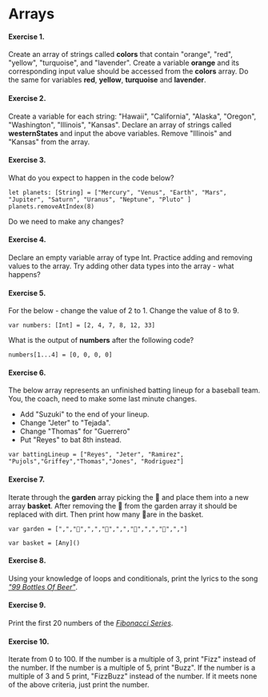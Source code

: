 # Arrays

#### Exercise 1.
Create an array of strings called __colors__ that contain "orange", "red", "yellow", "turquoise", and "lavender".
Create a variable __orange__ and its corresponding input value should be accessed from the __colors__ array.
Do the same for variables __red__, __yellow__, __turquoise__ and __lavender__.

#### Exercise 2.
Create a variable for each string: "Hawaii", "California", "Alaska", "Oregon", "Washington", "Illinois", "Kansas". Declare an array of strings called __westernStates__ and input the above variables. Remove "Illinois" and "Kansas" from the array.

#### Exercise 3.
What do you expect to happen in the code below?
```
let planets: [String] = ["Mercury", "Venus", "Earth", "Mars", "Jupiter", "Saturn", "Uranus", "Neptune", "Pluto" ]
planets.removeAtIndex(8)
```
Do we need to make any changes?

#### Exercise 4.
Declare an empty variable array of type Int. Practice adding and removing values to the array. Try adding other data types into the array - what happens?

#### Exercise 5.
For the below - change the value of 2 to 1. Change the value of 8 to 9.
```
var numbers: [Int] = [2, 4, 7, 8, 12, 33]
```
What is the output of __numbers__ after the following code?
```
numbers[1...4] = [0, 0, 0, 0]
```

#### Exercise 6.
The below array represents an unfinished batting lineup for a baseball team. You, the coach, need to make some last minute changes.
- Add "Suzuki" to the end of your lineup.
- Change "Jeter" to "Tejada".
- Change "Thomas" for "Guerrero"
- Put "Reyes" to bat 8th instead.
```
var battingLineup = ["Reyes", "Jeter", "Ramirez", "Pujols","Griffey","Thomas","Jones", "Rodriguez"]
```

#### Exercise 7.
Iterate through the __garden__ array picking the 🌷 and place them into a new array __basket__. After removing the 🌷 from the garden array it should be replaced with dirt. Then print how many 🌷are in the basket.
```
var garden = [",","🌷",",","🌷",",","🌷",",","🌷",","]

var basket = [Any]()
```

#### Exercise 8.
Using your knowledge of loops and conditionals, print the lyrics to the song [_"99 Bottles Of Beer"_](http://www.99-bottles-of-beer.net/lyrics.html).

#### Exercise 9.
Print the first 20 numbers of the [_Fibonacci Series_](https://en.wikipedia.org/wiki/Fibonacci_number).

#### Exercise 10.
Iterate from 0 to 100. If the number is a multiple of 3, print "Fizz" instead of the number. If the number is a multiple of 5, print "Buzz". If the number is a multiple of 3 and 5 print, "FizzBuzz" instead of the number. If it meets none of the above criteria, just print the number.
